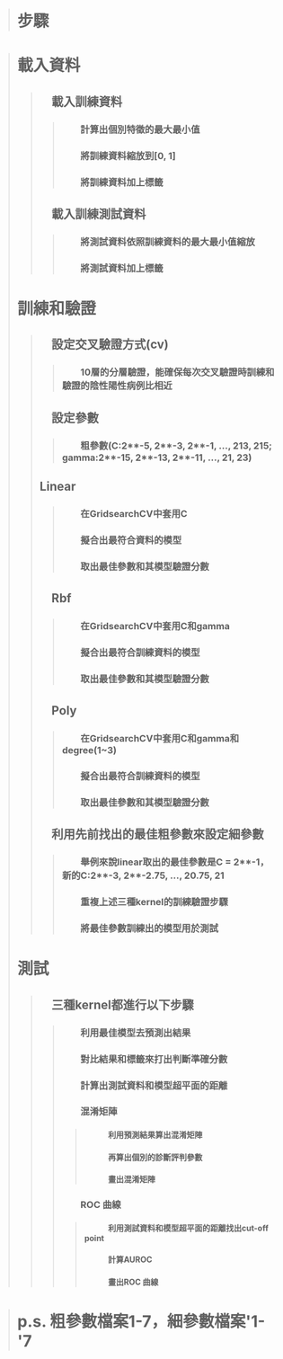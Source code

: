 ># 步驟

># 載入資料
>>## 　載入訓練資料
>>>### 　　計算出個別特徵的最大最小值
>>>### 　　將訓練資料縮放到[0, 1]
>>>### 　　將訓練資料加上標籤
>>## 　載入訓練測試資料
>>>### 　　將測試資料依照訓練資料的最大最小值縮放
>>>### 　　將測試資料加上標籤
># 訓練和驗證
>>## 　設定交叉驗證方式(cv)
>>>### 　　10層的分層驗證，能確保每次交叉驗證時訓練和驗證的陰性陽性病例比相近
>>## 　設定參數
>>>### 　　粗參數(C:2**-5, 2**-3, 2**-1, …, 2**13, 2**15; gamma:2**-15, 2**-13, 2**-11, …, 2**1, 2**3)
>>##   Linear
>>>### 　　在GridsearchCV中套用C
>>>### 　　擬合出最符合資料的模型
>>>### 　　取出最佳參數和其模型驗證分數
>>## 　Rbf
>>>### 　　在GridsearchCV中套用C和gamma
>>>### 　　擬合出最符合訓練資料的模型
>>>### 　　取出最佳參數和其模型驗證分數
>>## 　Poly
>>>### 　　在GridsearchCV中套用C和gamma和degree(1~3)
>>>### 　　擬合出最符合訓練資料的模型
>>>### 　　取出最佳參數和其模型驗證分數
>>## 　利用先前找出的最佳粗參數來設定細參數
>>>### 　　舉例來說linear取出的最佳參數是C = 2**-1，新的C:2**-3, 2**-2.75, …, 2**0.75, 2**1
>>>### 　　重複上述三種kernel的訓練驗證步驟
>>>### 　　將最佳參數訓練出的模型用於測試
># 測試
>>## 　三種kernel都進行以下步驟
>>>### 　　利用最佳模型去預測出結果
>>>### 　　對比結果和標籤來打出判斷準確分數
>>>### 　　計算出測試資料和模型超平面的距離
>>>### 　　混淆矩陣
>>>>#### 　　　利用預測結果算出混淆矩陣
>>>>#### 　　　再算出個別的診斷評判參數
>>>>#### 　　　畫出混淆矩陣
>>>### 　　ROC 曲線
>>>>#### 　　　利用測試資料和模型超平面的距離找出cut-off point
>>>>#### 　　　計算AUROC
>>>>#### 　　　畫出ROC 曲線

># p.s. 粗參數檔案1-7，細參數檔案'1-'7
